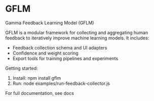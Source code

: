 # GFLM

Gamma Feedback Learning Model (GFLM)

GFLM is a modular framework for collecting and aggregating human feedback to iteratively improve machine learning models. It includes:
- Feedback collection schema and UI adapters
- Confidence and weight scoring
- Export tools for training pipelines and experiments

Getting started:
1. Install: npm install gflm
2. Run: node examples/run-feedback-collector.js

For full documentation, see docs
